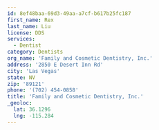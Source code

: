 ```yaml
---
id: 8ef48baa-69d3-49aa-a7cf-b617b25fc187
first_name: Rex
last_name: Liu
license: DDS
services:
  - Dentist
category: Dentists
org_name: 'Family and Cosmetic Dentistry, Inc.'
address: '2850 E Desert Inn Rd'
city: 'Las Vegas'
state: NV
zip: '89121'
phone: '(702) 454-0858'
title: 'Family and Cosmetic Dentistry, Inc.'
_geoloc:
  lat: 36.1296
  lng: -115.284
---
```

